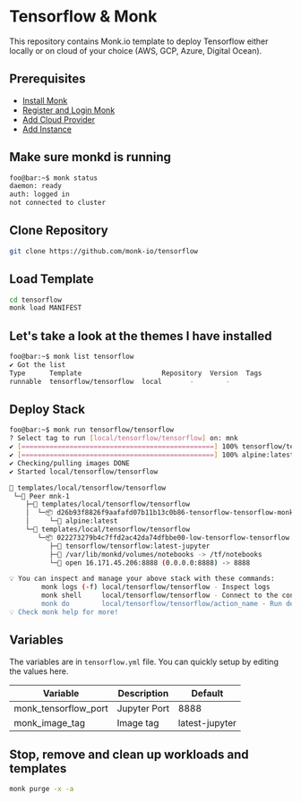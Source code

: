 # Tensorflow & Monk

This repository contains Monk.io template to deploy Tensorflow either locally or on cloud of your choice (AWS, GCP, Azure, Digital Ocean).

## Prerequisites

- [Install Monk](https://docs.monk.io/docs/get-monk)
- [Register and Login Monk](https://docs.monk.io/docs/acc-and-auth)
- [Add Cloud Provider](https://docs.monk.io/docs/cloud-provider)
- [Add Instance](https://docs.monk.io/docs/multi-cloud)

## Make sure monkd is running

```bash
foo@bar:~$ monk status
daemon: ready
auth: logged in
not connected to cluster
```

## Clone Repository

```bash
git clone https://github.com/monk-io/tensorflow
```

## Load Template

```bash
cd tensorflow
monk load MANIFEST
```

## Let's take a look at the themes I have installed

```bash
foo@bar:~$ monk list tensorflow
✔ Got the list
Type      Template                    Repository  Version  Tags
runnable  tensorflow/tensorflow  local       -        -

```

## Deploy Stack

```bash
foo@bar:~$ monk run tensorflow/tensorflow
? Select tag to run [local/tensorflow/tensorflow] on: mnk
✔ [================================================] 100% tensorflow/tensorflow:latest-jupyter mnk-1
✔ [================================================] 100% alpine:latest mnk-1
✔ Checking/pulling images DONE
✔ Started local/tensorflow/tensorflow

🔩 templates/local/tensorflow/tensorflow
 └─🧊 Peer mnk-1
    ├─🔩 templates/local/tensorflow/tensorflow
    │  └─📦 d26b93f8826f9aafafd07b11b13c0b86-tensorflow-tensorflow-monk-alp
    │     └─🧩 alpine:latest
    └─🔩 templates/local/tensorflow/tensorflow
       └─📦 022273279b4c7ffd2ac42da74dfbbe00-low-tensorflow-tensorflow
          ├─🧩 tensorflow/tensorflow:latest-jupyter
          ├─💾 /var/lib/monkd/volumes/notebooks -> /tf/notebooks
          └─🔌 open 16.171.45.206:8888 (0.0.0.0:8888) -> 8888

💡 You can inspect and manage your above stack with these commands:
        monk logs (-f) local/tensorflow/tensorflow - Inspect logs
        monk shell     local/tensorflow/tensorflow - Connect to the container's shell
        monk do        local/tensorflow/tensorflow/action_name - Run defined action (if exists)
💡 Check monk help for more!
```

## Variables

The variables are in `tensorflow.yml` file. You can quickly setup by editing the values here.

| Variable             | Description  | Default        |
| -------------------- | ------------ | -------------- |
| monk_tensorflow_port | Jupyter Port | 8888           |
| monk_image_tag       | Image tag    | latest-jupyter |

## Stop, remove and clean up workloads and templates

```bash
monk purge -x -a
```
